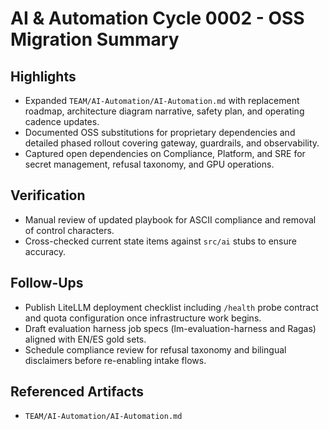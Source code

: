 # AI & Automation Cycle 0002 - OSS Migration Summary

## Highlights
- Expanded `TEAM/AI-Automation/AI-Automation.md` with replacement roadmap, architecture diagram narrative, safety plan, and operating cadence updates.
- Documented OSS substitutions for proprietary dependencies and detailed phased rollout covering gateway, guardrails, and observability.
- Captured open dependencies on Compliance, Platform, and SRE for secret management, refusal taxonomy, and GPU operations.

## Verification
- Manual review of updated playbook for ASCII compliance and removal of control characters.
- Cross-checked current state items against `src/ai` stubs to ensure accuracy.

## Follow-Ups
- Publish LiteLLM deployment checklist including `/health` probe contract and quota configuration once infrastructure work begins.
- Draft evaluation harness job specs (lm-evaluation-harness and Ragas) aligned with EN/ES gold sets.
- Schedule compliance review for refusal taxonomy and bilingual disclaimers before re-enabling intake flows.

## Referenced Artifacts
- `TEAM/AI-Automation/AI-Automation.md`